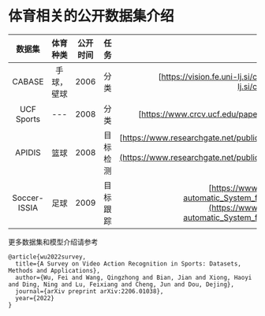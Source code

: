 # 体育相关的公开数据集介绍
|数据集|体育种类|公开时间|任务|相关论文|
|:---:|:---:|:---:|:---:|:---:|
|CABASE|手球，壁球|2006|分类|[https://vision.fe.uni-lj.si/cvbase06/downloads/CVBASE06manual.pdf](https://vision.fe.uni-lj.si/cvbase06/downloads/CVBASE06manual.pdf)|
|UCF Sports|---|2008|分类|[https://www.crcv.ucf.edu/papers/cvpr2008/7.pdf](https://www.crcv.ucf.edu/papers/cvpr2008/7.pdf)|
|APIDIS|篮球|2008|目标检测|[https://www.researchgate.net/publication/229017805_Distributed_video_acquisition_and_annotation_for_sport-event_summarization](https://www.researchgate.net/publication/229017805_Distributed_video_acquisition_and_annotation_for_sport-event_summarization)|
|Soccer-ISSIA|足球|2009|目标跟踪|[https://www.researchgate.net/publication/224600824_A_Semi-automatic_System_for_Ground_Truth_Generation_of_Soccer_Video_Sequences](https://www.researchgate.net/publication/224600824_A_Semi-automatic_System_for_Ground_Truth_Generation_of_Soccer_Video_Sequences)|

更多数据集和模型介绍请参考
```
@article{wu2022survey,
  title={A Survey on Video Action Recognition in Sports: Datasets, Methods and Applications},
  author={Wu, Fei and Wang, Qingzhong and Bian, Jian and Xiong, Haoyi and Ding, Ning and Lu, Feixiang and Cheng, Jun and Dou, Dejing},
  journal={arXiv preprint arXiv:2206.01038},
  year={2022}
}
```
